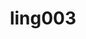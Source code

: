---
title: ling003
title_page: Tentukan persamaan lingkaran yang berpusat di $(a,b)$ dan menyinggung garis $cx+dy+e=0$
js: ling003_s
panduan: $a,b,c,d,e$ bilangan bulat, $c$ dan $d$ tidak keduanya nol
input:
  - nomor: 1
    label: Masukkan nilai $a$, $b$, $c$, $d$, $e$
    nilai_awal: 6, 3, -4, 3, 0
---